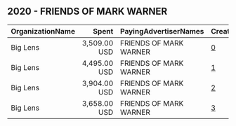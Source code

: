 ## 2020 - FRIENDS OF MARK WARNER 
|OrganizationName|Spent|PayingAdvertiserNames|CreativeUrls|Impressions|Genders|AgeBrackets|CountryCodes|BillingAddresses|CandidateBallotInformation|
|:---|---:|:---|:---|---:|:---|:---|:---|:---|:---|
|Big Lens|3,509.00 USD|FRIENDS OF MARK WARNER|[0](https://www.snap.com/political-ads/asset/f90802bab84bef9bbc07e2c501f52891d8ba5140d8c108ff41205d245e34956f?mediaType=mp4)|748,976||18+|united states|"1370 Park Garden Lane,Reston,20194,US"|Senator Mark Warner|
|Big Lens|4,495.00 USD|FRIENDS OF MARK WARNER|[1](https://www.snap.com/political-ads/asset/10ca4aeee4b71072f2f739a38c5de2c143c4591e04467073a5683c635e6cc336?mediaType=mp4)|1,080,061||18+|united states|"1370 Park Garden Lane,Reston,20194,US"|Senator Mark Warner|
|Big Lens|3,904.00 USD|FRIENDS OF MARK WARNER|[2](https://www.snap.com/political-ads/asset/f90802bab84bef9bbc07e2c501f52891d8ba5140d8c108ff41205d245e34956f?mediaType=mp4)|1,084,181||18+|united states|"1370 Park Garden Lane,Reston,20194,US"|Senator Mark Warner|
|Big Lens|3,658.00 USD|FRIENDS OF MARK WARNER|[3](https://www.snap.com/political-ads/asset/76bde105d4bd7cb1d00917bedcf238b833d0bace5523ddf2e9825b31af09e48e?mediaType=mp4)|549,150||18+|united states|"1370 Park Garden Lane,Reston,20194,US"|Senator Mark Warner|
